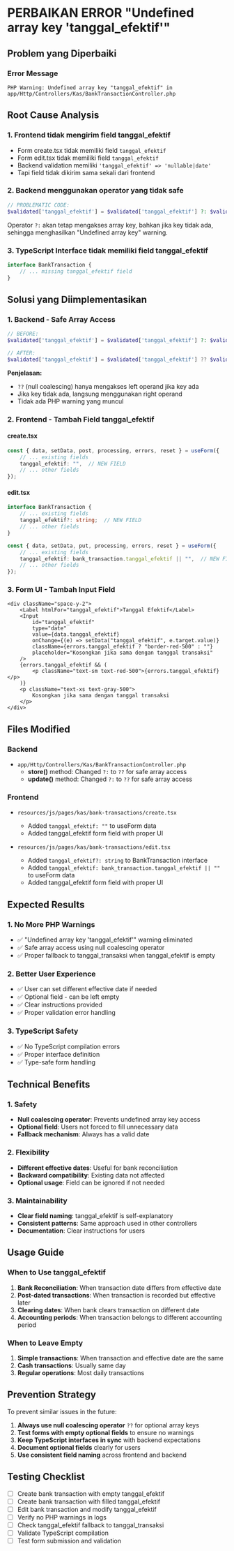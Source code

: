 # PERBAIKAN ERROR "Undefined array key 'tanggal_efektif'"

## Problem yang Diperbaiki

### Error Message
```
PHP Warning: Undefined array key "tanggal_efektif" in 
app/Http/Controllers/Kas/BankTransactionController.php
```

## Root Cause Analysis

### 1. **Frontend tidak mengirim field tanggal_efektif**
- Form create.tsx tidak memiliki field `tanggal_efektif`
- Form edit.tsx tidak memiliki field `tanggal_efektif`
- Backend validation memiliki `'tanggal_efektif' => 'nullable|date'`
- Tapi field tidak dikirim sama sekali dari frontend

### 2. **Backend menggunakan operator yang tidak safe**
```php
// PROBLEMATIC CODE:
$validated['tanggal_efektif'] = $validated['tanggal_efektif'] ?: $validated['tanggal_transaksi'];
```

Operator `?:` akan tetap mengakses array key, bahkan jika key tidak ada, sehingga menghasilkan "Undefined array key" warning.

### 3. **TypeScript Interface tidak memiliki field tanggal_efektif**
```typescript
interface BankTransaction {
    // ... missing tanggal_efektif field
}
```

## Solusi yang Diimplementasikan

### 1. **Backend - Safe Array Access**
```php
// BEFORE:
$validated['tanggal_efektif'] = $validated['tanggal_efektif'] ?: $validated['tanggal_transaksi'];

// AFTER:
$validated['tanggal_efektif'] = $validated['tanggal_efektif'] ?? $validated['tanggal_transaksi'];
```

**Penjelasan:**
- `??` (null coalescing) hanya mengakses left operand jika key ada
- Jika key tidak ada, langsung menggunakan right operand
- Tidak ada PHP warning yang muncul

### 2. **Frontend - Tambah Field tanggal_efektif**

#### create.tsx
```typescript
const { data, setData, post, processing, errors, reset } = useForm({
    // ... existing fields
    tanggal_efektif: "",  // NEW FIELD
    // ... other fields
});
```

#### edit.tsx
```typescript
interface BankTransaction {
    // ... existing fields
    tanggal_efektif?: string;  // NEW FIELD
    // ... other fields
}

const { data, setData, put, processing, errors, reset } = useForm({
    // ... existing fields
    tanggal_efektif: bank_transaction.tanggal_efektif || "",  // NEW FIELD
    // ... other fields
});
```

### 3. **Form UI - Tambah Input Field**
```tsx
<div className="space-y-2">
    <Label htmlFor="tanggal_efektif">Tanggal Efektif</Label>
    <Input
        id="tanggal_efektif"
        type="date"
        value={data.tanggal_efektif}
        onChange={(e) => setData("tanggal_efektif", e.target.value)}
        className={errors.tanggal_efektif ? "border-red-500" : ""}
        placeholder="Kosongkan jika sama dengan tanggal transaksi"
    />
    {errors.tanggal_efektif && (
        <p className="text-sm text-red-500">{errors.tanggal_efektif}</p>
    )}
    <p className="text-xs text-gray-500">
        Kosongkan jika sama dengan tanggal transaksi
    </p>
</div>
```

## Files Modified

### Backend
- `app/Http/Controllers/Kas/BankTransactionController.php`
  - **store()** method: Changed `?:` to `??` for safe array access
  - **update()** method: Changed `?:` to `??` for safe array access

### Frontend
- `resources/js/pages/kas/bank-transactions/create.tsx`
  - Added `tanggal_efektif: ""` to useForm data
  - Added tanggal_efektif form field with proper UI
  
- `resources/js/pages/kas/bank-transactions/edit.tsx`
  - Added `tanggal_efektif?: string` to BankTransaction interface
  - Added `tanggal_efektif: bank_transaction.tanggal_efektif || ""` to useForm data
  - Added tanggal_efektif form field with proper UI

## Expected Results

### 1. **No More PHP Warnings**
- ✅ "Undefined array key 'tanggal_efektif'" warning eliminated
- ✅ Safe array access using null coalescing operator
- ✅ Proper fallback to tanggal_transaksi when tanggal_efektif is empty

### 2. **Better User Experience**
- ✅ User can set different effective date if needed
- ✅ Optional field - can be left empty
- ✅ Clear instructions provided
- ✅ Proper validation error handling

### 3. **TypeScript Safety**
- ✅ No TypeScript compilation errors
- ✅ Proper interface definition
- ✅ Type-safe form handling

## Technical Benefits

### 1. **Safety**
- **Null coalescing operator**: Prevents undefined array key access
- **Optional field**: Users not forced to fill unnecessary data
- **Fallback mechanism**: Always has a valid date

### 2. **Flexibility**
- **Different effective dates**: Useful for bank reconciliation
- **Backward compatibility**: Existing data not affected
- **Optional usage**: Field can be ignored if not needed

### 3. **Maintainability**
- **Clear field naming**: tanggal_efektif is self-explanatory
- **Consistent patterns**: Same approach used in other controllers
- **Documentation**: Clear instructions for users

## Usage Guide

### When to Use tanggal_efektif

1. **Bank Reconciliation**: When transaction date differs from effective date
2. **Post-dated transactions**: When transaction is recorded but effective later
3. **Clearing dates**: When bank clears transaction on different date
4. **Accounting periods**: When transaction belongs to different accounting period

### When to Leave Empty

1. **Simple transactions**: When transaction and effective date are the same
2. **Cash transactions**: Usually same day
3. **Regular operations**: Most daily transactions

## Prevention Strategy

To prevent similar issues in the future:

1. **Always use null coalescing operator** `??` for optional array keys
2. **Test forms with empty optional fields** to ensure no warnings
3. **Keep TypeScript interfaces in sync** with backend expectations
4. **Document optional fields** clearly for users
5. **Use consistent field naming** across frontend and backend

## Testing Checklist

- [ ] Create bank transaction with empty tanggal_efektif
- [ ] Create bank transaction with filled tanggal_efektif  
- [ ] Edit bank transaction and modify tanggal_efektif
- [ ] Verify no PHP warnings in logs
- [ ] Check tanggal_efektif fallback to tanggal_transaksi
- [ ] Validate TypeScript compilation
- [ ] Test form submission and validation
